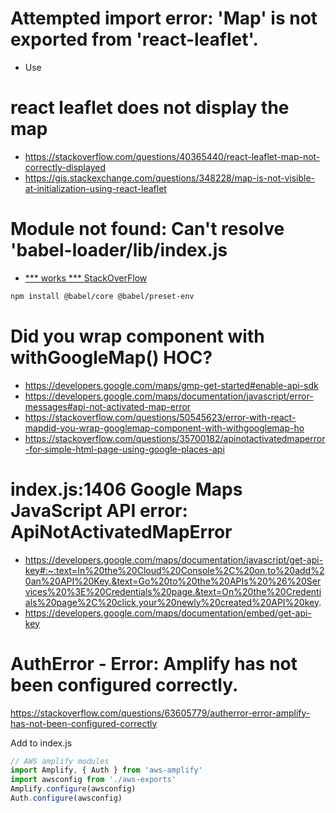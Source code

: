 # Attempted import error: 'Map' is not exported from 'react-leaflet'.

- Use <MapContainer>

# react leaflet does not display the map
- https://stackoverflow.com/questions/40365440/react-leaflet-map-not-correctly-displayed
- https://gis.stackexchange.com/questions/348228/map-is-not-visible-at-initialization-using-react-leaflet



# Module not found: Can't resolve 'babel-loader/lib/index.js
- [*** works *** StackOverFlow](https://stackoverflow.com/questions/56098779/how-to-fix-module-build-failed-from-node-modules-babel-loader-lib-index-js)

```sh
npm install @babel/core @babel/preset-env
```


# Did you wrap <GoogleMap> component with withGoogleMap() HOC?
- https://developers.google.com/maps/gmp-get-started#enable-api-sdk
- https://developers.google.com/maps/documentation/javascript/error-messages#api-not-activated-map-error
- https://stackoverflow.com/questions/50545623/error-with-react-mapdid-you-wrap-googlemap-component-with-withgooglemap-ho
- https://stackoverflow.com/questions/35700182/apinotactivatedmaperror-for-simple-html-page-using-google-places-api

# index.js:1406 Google Maps JavaScript API error: ApiNotActivatedMapError
- https://developers.google.com/maps/documentation/javascript/get-api-key#:~:text=In%20the%20Cloud%20Console%2C%20on,to%20add%20an%20API%20Key.&text=Go%20to%20the%20APIs%20%26%20Services%20%3E%20Credentials%20page.&text=On%20the%20Credentials%20page%2C%20click,your%20newly%20created%20API%20key.
- https://developers.google.com/maps/documentation/embed/get-api-key


# AuthError - Error: Amplify has not been configured correctly.

https://stackoverflow.com/questions/63605779/autherror-error-amplify-has-not-been-configured-correctly

Add to index.js
```jsx
// AWS amplify modules
import Amplify, { Auth } from 'aws-amplify'
import awsconfig from './aws-exports'
Amplify.configure(awsconfig)
Auth.configure(awsconfig)
```